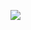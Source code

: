 ![](https://res.cloudinary.com/dih4s70rh/image/upload/v1706039053/samples/screenshots-apps/sdgfdfggo_cn5jr4.png)

